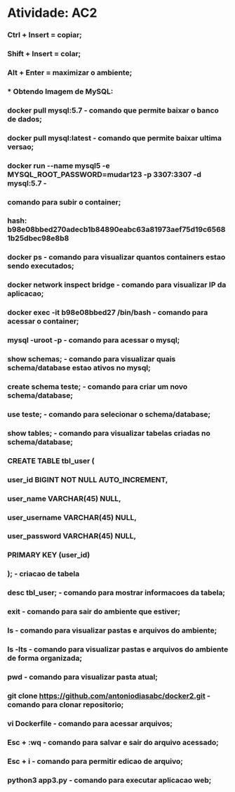 # Atividade: AC2

### Ctrl + Insert = copiar;

### Shift + Insert = colar;

### Alt + Enter = maximizar o ambiente;

### * Obtendo Imagem de MySQL:

### docker pull mysql:5.7 - comando que permite baixar o banco de dados;

### docker pull mysql:latest - comando que permite baixar ultima versao;

### docker run --name mysql5 -e MYSQL_ROOT_PASSWORD=mudar123 -p 3307:3307 -d mysql:5.7 -

### comando para subir o container;

### hash: b98e08bbed270adecb1b84890eabc63a81973aef75d19c65681b25dbec98e8b8

### docker ps - comando para visualizar quantos containers estao sendo executados;

### docker network inspect bridge - comando para visualizar IP da aplicacao;

### docker exec -it b98e08bbed27 /bin/bash - comando para acessar o container;

### mysql -uroot -p - comando para acessar o mysql;

### show schemas; - comando para visualizar quais schema/database estao ativos no mysql;

### create schema teste; - comando para criar um novo schema/database;

### use teste; - comando para selecionar o schema/database;

### show tables; - comando para visualizar tabelas criadas no schema/database;

### CREATE TABLE tbl_user (

### 	user_id BIGINT NOT NULL AUTO_INCREMENT, 

### 	user_name VARCHAR(45) NULL, 

### 	user_username VARCHAR(45) NULL, 

### 	user_password VARCHAR(45) NULL, 

### 	PRIMARY KEY (user_id)

### ); - criacao de tabela

### desc tbl_user; - comando para mostrar informacoes da tabela;

### exit - comando para sair do ambiente que estiver;

### ls - comando para visualizar pastas e arquivos do ambiente;

### ls -lts - comando para visualizar pastas e arquivos do ambiente de forma organizada;

### pwd - comando para visualizar pasta atual;

### git clone https://github.com/antoniodiasabc/docker2.git - comando para clonar repositorio;

### vi Dockerfile - comando para acessar arquivos;

### Esc + :wq - comando para salvar e sair do arquivo acessado;

### Esc + i - comando para permitir edicao de arquivo;

### python3 app3.py - comando para executar aplicacao web;